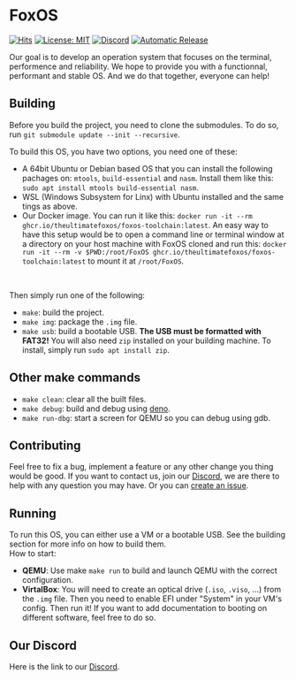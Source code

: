 # FoxOS
[![Hits](https://hits.seeyoufarm.com/api/count/incr/badge.svg?url=https%3A%2F%2Fgithub.com%2FTheUltimateFoxOS%2FFoxOS&count_bg=%2379C83D&title_bg=%23555555&icon=&icon_color=%23E7E7E7&title=hits&edge_flat=false)](https://hits.seeyoufarm.com)
[![License: MIT](https://img.shields.io/badge/license-MIT-blue.svg)](LICENSE)
[![Discord](https://img.shields.io/discord/810910573864550410.svg?color=%237289da&label=discord)](https://discord.gg/qfYBHFWDcK)
[![Automatic Release](https://github.com/TheUltimateFoxOS/FoxOS/actions/workflows/release.yml/badge.svg)](https://github.com/TheUltimateFoxOS/FoxOS/actions/workflows/release.yml)

Our goal is to develop an operation system that focuses on the terminal, performence and reliability. We hope to provide you with a functionnal, performant and stable OS. And we do that together, everyone can help!

## Building
Before you build the project, you need to clone the submodules. To do so, run `git submodule update --init --recursive`.<br>

To build this OS, you have two options, you need one of these:
* A 64bit Ubuntu or Debian based OS that you can install the following pachages on: `mtools`, `build-essential` and `nasm`. Install them like this: `sudo apt install mtools build-essential nasm`.
* WSL (Windows Subsystem for Linx) with Ubuntu installed and the same tings as above.
* Our Docker image. You can run it like this: `docker run -it --rm ghcr.io/theultimatefoxos/foxos-toolchain:latest`. An easy way to have this setup would be to open a command line or terminal window at a directory on your host machine with FoxOS cloned and run this: `docker run -it --rm -v $PWD:/root/FoxOS ghcr.io/theultimatefoxos/foxos-toolchain:latest` to mount it at `/root/FoxOS`.
<br>

Then simply run one of the following:
* `make`: build the project.
* `make img`: package the `.img` file.
* `make usb`: build a bootable USB. **The USB must be formatted with FAT32!** You will also need `zip` installed on your building machine. To install, simply run `sudo apt install zip`.

## Other make commands
* `make clean`: clear all the built files.
* `make debug`: build and debug using [deno](https://deno.land/).
* `make run-dbg`: start a screen for QEMU so you can debug using gdb.

## Contributing
Feel free to fix a bug, implement a feature or any other change you thing would be good. If you want to contact us, join our [Discord](https://discord.gg/qfYBHFWDcK), we are there to help with any question you may have. Or you can [create an issue](https://github.com/TheUltimateFoxOS/FoxOS/issues/new/choose).

## Running
To run this OS, you can either use a VM or a bootable USB. See the building section for more info on how to build them.<br>
How to start:
* **QEMU**: Use make `make run` to build and launch QEMU with the correct configuration.
* **VirtalBox**: You will need to create an optical drive (`.iso`, `.viso`, ...) from the `.img` file. Then you need to enable EFI under "System" in your VM's config. Then run it!
If you want to add documentation to booting on different software, feel free to do so.

## Our Discord
Here is the link to our [Discord](https://discord.gg/qfYBHFWDcK).
